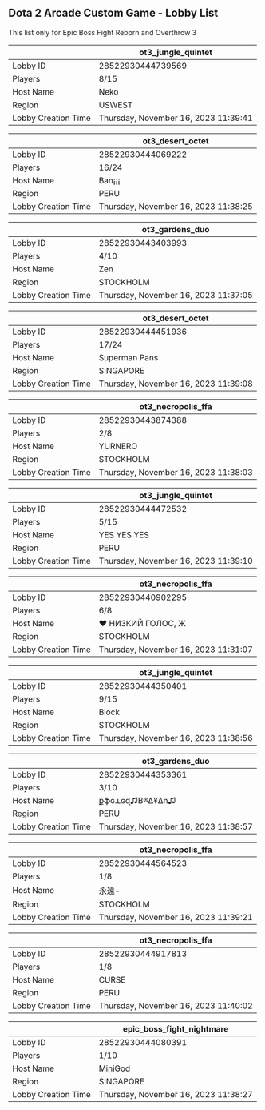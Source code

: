 ## Dota 2 Arcade Custom Game - Lobby List

This list only for Epic Boss Fight Reborn and Overthrow 3

|  | ot3_jungle_quintet |
| ------ | ------ |
| Lobby ID | 28522930444739569 |
| Players | 8/15 |
| Host Name | Neko |
| Region | USWEST |
| Lobby Creation Time | Thursday, November 16, 2023 11:39:41 |


|  | ot3_desert_octet |
| ------ | ------ |
| Lobby ID | 28522930444069222 |
| Players | 16/24 |
| Host Name | Ban¡¡¡ |
| Region | PERU |
| Lobby Creation Time | Thursday, November 16, 2023 11:38:25 |


|  | ot3_gardens_duo |
| ------ | ------ |
| Lobby ID | 28522930443403993 |
| Players | 4/10 |
| Host Name | Zen |
| Region | STOCKHOLM |
| Lobby Creation Time | Thursday, November 16, 2023 11:37:05 |


|  | ot3_desert_octet |
| ------ | ------ |
| Lobby ID | 28522930444451936 |
| Players | 17/24 |
| Host Name | Superman Pans |
| Region | SINGAPORE |
| Lobby Creation Time | Thursday, November 16, 2023 11:39:08 |


|  | ot3_necropolis_ffa |
| ------ | ------ |
| Lobby ID | 28522930443874388 |
| Players | 2/8 |
| Host Name | YURNERO |
| Region | STOCKHOLM |
| Lobby Creation Time | Thursday, November 16, 2023 11:38:03 |


|  | ot3_jungle_quintet |
| ------ | ------ |
| Lobby ID | 28522930444472532 |
| Players | 5/15 |
| Host Name | YES YES YES |
| Region | PERU |
| Lobby Creation Time | Thursday, November 16, 2023 11:39:10 |


|  | ot3_necropolis_ffa |
| ------ | ------ |
| Lobby ID | 28522930440902295 |
| Players | 6/8 |
| Host Name | ♥ НИЗКИЙ ГОЛОС, Ж |
| Region | STOCKHOLM |
| Lobby Creation Time | Thursday, November 16, 2023 11:31:07 |


|  | ot3_jungle_quintet |
| ------ | ------ |
| Lobby ID | 28522930444350401 |
| Players | 9/15 |
| Host Name | Block |
| Region | STOCKHOLM |
| Lobby Creation Time | Thursday, November 16, 2023 11:38:56 |


|  | ot3_gardens_duo |
| ------ | ------ |
| Lobby ID | 28522930444353361 |
| Players | 3/10 |
| Host Name | քֆɢ.ʟɢɖ♫B®∆¥∆n♫ |
| Region | PERU |
| Lobby Creation Time | Thursday, November 16, 2023 11:38:57 |


|  | ot3_necropolis_ffa |
| ------ | ------ |
| Lobby ID | 28522930444564523 |
| Players | 1/8 |
| Host Name | 永遠- |
| Region | STOCKHOLM |
| Lobby Creation Time | Thursday, November 16, 2023 11:39:21 |


|  | ot3_necropolis_ffa |
| ------ | ------ |
| Lobby ID | 28522930444917813 |
| Players | 1/8 |
| Host Name | CURSE |
| Region | PERU |
| Lobby Creation Time | Thursday, November 16, 2023 11:40:02 |


|  | epic_boss_fight_nightmare |
| ------ | ------ |
| Lobby ID | 28522930444080391 |
| Players | 1/10 |
| Host Name | MiniGod |
| Region | SINGAPORE |
| Lobby Creation Time | Thursday, November 16, 2023 11:38:27 |


